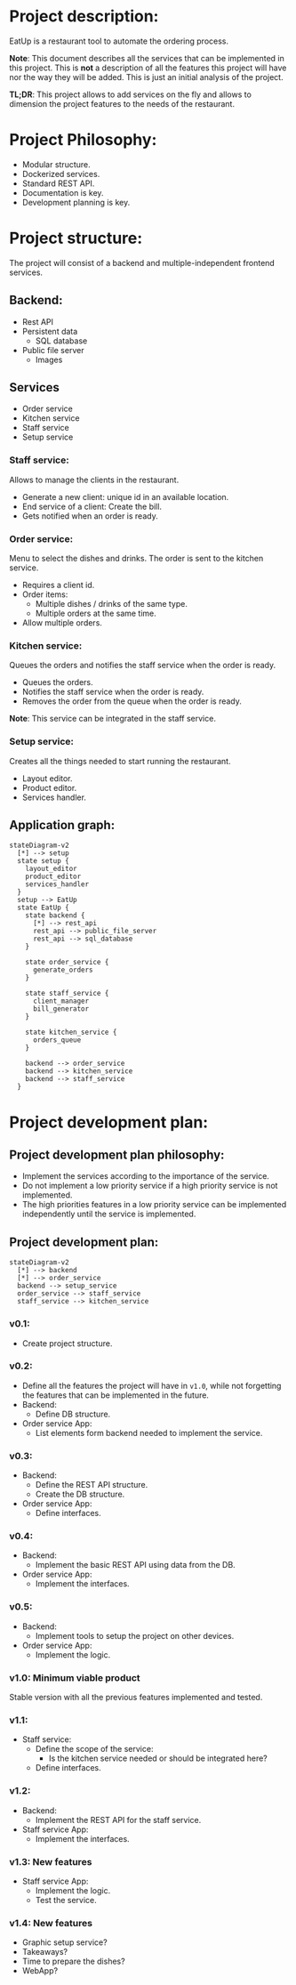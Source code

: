 # Project description:
EatUp is a restaurant tool to automate the ordering process.

**Note**: This document describes all the services that can be implemented in this project. This is **not** a description of all the features this project will have nor the way they will be added. This is just an initial analysis of the project.

**TL;DR**: This project allows to add services on the fly and allows to dimension the project features to the needs of the restaurant.

# Project Philosophy:
- Modular structure.
- Dockerized services.
- Standard REST API.
- Documentation is key.
- Development planning is key.

# Project structure:
The project will consist of a backend and multiple-independent frontend services.

## Backend:
- Rest API
- Persistent data
  - SQL database
- Public file server
  - Images

## Services
- Order service
- Kitchen service
- Staff service
- Setup service

### Staff service:
Allows to manage the clients in the restaurant.

- Generate a new client: unique id in an available location.
- End service of a client: Create the bill.
- Gets notified when an order is ready.

### Order service:
Menu to select the dishes and drinks. The order is sent to the kitchen service.

- Requires a client id.
- Order items:
  - Multiple dishes / drinks of the same type.
  - Multiple orders at the same time.
- Allow multiple orders.

### Kitchen service:
Queues the orders and notifies the staff service when the order is ready.

- Queues the orders.
- Notifies the staff service when the order is ready.
- Removes the order from the queue when the order is ready.

**Note**: This service can be integrated in the staff service.

### Setup service:
Creates all the things needed to start running the restaurant.

- Layout editor.
- Product editor.
- Services handler.

## Application graph:

```mermaid
stateDiagram-v2
  [*] --> setup
  state setup {
    layout_editor
    product_editor
    services_handler
  }
  setup --> EatUp
  state EatUp {
    state backend {
      [*] --> rest_api
      rest_api --> public_file_server
      rest_api --> sql_database
    }
    
    state order_service {
      generate_orders
    }

    state staff_service {
      client_manager
      bill_generator
    }

    state kitchen_service {
      orders_queue
    }

    backend --> order_service
    backend --> kitchen_service
    backend --> staff_service
  }
```

# Project development plan:
## Project development plan philosophy:
- Implement the services according to the importance of the service.
- Do not implement a low priority service if a high priority service is not implemented.
- The high priorities features in a low priority service can be implemented independently until the service is implemented.

## Project development plan:
```mermaid
stateDiagram-v2
  [*] --> backend
  [*] --> order_service
  backend --> setup_service
  order_service --> staff_service
  staff_service --> kitchen_service
```

### v0.1:
- Create project structure.

### v0.2:
- Define all the features the project will have in `v1.0`, while not forgetting the features that can be implemented in the future.
- Backend:
  - Define DB structure.
- Order service App:
  - List elements form backend needed to implement the service.

### v0.3:
- Backend:
  - Define the REST API structure.
  - Create the DB structure.
- Order service App:
  - Define interfaces.

### v0.4:
- Backend:
  - Implement the basic REST API using data from the DB.
- Order service App:
  - Implement the interfaces.

### v0.5:
- Backend:
  - Implement tools to setup the project on other devices.
- Order service App:
  - Implement the logic.

### v1.0: **Minimum viable product**
Stable version with all the previous features implemented and tested.

### v1.1:
- Staff service:
  - Define the scope of the service:
    - Is the kitchen service needed or should be integrated here?
  - Define interfaces.

### v1.2:
- Backend:
  - Implement the REST API for the staff service.
- Staff service App:
  - Implement the interfaces.

### v1.3: **New features**
- Staff service App:
  - Implement the logic.
  - Test the service.

### v1.4: **New features**
- Graphic setup service?
- Takeaways?
- Time to prepare the dishes?
- WebApp?
